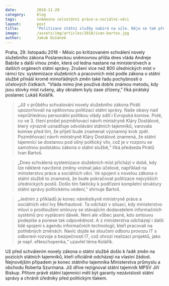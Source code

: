 ```yaml
---
date:         2018-11-29
category:     blog
tags:         sněmovna celostátní práce-a-sociální-věci
layout:       post
title:        "Politizace státní služby nabírá na síle. Děje se tak přes kritiku expertů i Evropské komise"
image:        /assets/img/articles/2018/ivan-bartos.jpg
author:       Jakub Dušánek
---
```


Praha, 29. listopadu 2018 - Měsíc po kritizovaném schválení novely služebního zákona Poslaneckou sněmovnou přišla dnes vláda Andreje Babiše s další vlnou změn, která od ledna nastane na ministerstvech a dalších orgánech státní správy. Zrušení více než 800 úřednických míst v rámci tzv. systemizace služebních a pracovních míst podle zákona o státní službě přináší kromě mimořádných změn také řadu pochybností o účelových čistkách. “Vláda mimo jiné používá dobře známou metodu, kdy jsou stovky míst rušeny, aby obratem byly zase zřízeny,” říká pirátský poslanec Lukáš Kolářík.  

> „Již v průběhu schvalování novely služebního zákona Piráti upozorňovali na opětovnou politizaci státní správy. Naše obavy nad neprůhlednou personální politikou vlády sdílí i Evropská komise. Poté, co ve 3. čtení prošel pozměňovací návrh ministryně Kláry Dostálové, který výrazně usnadňuje odvolávání státních tajemníků, varovala komise před tím, že přijetí bude znamenat významný krok zpět. Pozměňovací návrh ministryně Kláry Dostálové znamená, že státní tajemníci se dostanou pod silný politický vliv, což je v rozporu se samotnou podstatou zákona o státní službě,“ říká předseda Pirátů Ivan Bartoš.

> „Dnes schválená systemizace služebních míst přichází v době, kdy lze některé navržené změny vnímat jako účelové, například na ministerstvu práce a sociálních věci. Ve spojení s novelou zákona o státní službě to znamená, že bude pokračovat politizace nejvyšších úřednických postů. Došlo tím fakticky k podřízení kompletní struktury státní správy politickému vedení,“ shrnuje Bartoš.

> „Jedním z příkladů je konec náměstkyně ministryně práce a sociálních věcí Ivy Merhautové. Ta odchází v situaci, kdy ministerstvo mluví o prodloužení smlouvy se stávajícím dodavatelem informačních systémů pro vyplácení dávek. Není ale vůbec jasné, kdo smlouvu podepíše a ponese tak odpovědnost. A z ministerstva odcházejí i další lidé spojení s agendu informačních technologií, kteří pracovali na potřebných změnách. Navíc dojde ke sloučení odboru provozu IT s odborem rozvoje a bezpečnosti IT, což ohrozí realizaci projektů, jako je např. eNeschopenka,“ uzavřel téma Kolářík.

Už před schválením novely zákona o státní službě došlo k řadě změn na pozicích státních tajemníků, kteří oficiálně odcházejí na vlastní žádost. Nejnovějším případem je konec státního tajemníka Ministerstva průmyslu a obchodu Roberta Szurmana. Již dříve rezignoval státní tajemník MPSV Jiří Biskup. Přitom právě státní tajemníci měli být garanty nezávislosti státní správy a chránit úředníky před politickým tlakem.
